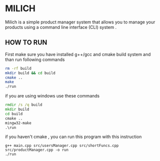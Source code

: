 # MILICH
Milich is a simple product manager system that allows you to manage your products using a command line
interface (CLI) system .


## HOW TO RUN
First make sure you have installed g++/gcc and cmake build system and than run following commands
```sh
rm -rf build
mkdir build && cd build
cmake ..
make
./run
```

if you are using windows use these commands 

```cmd
rmdir /s /q build
mkdir build
cd build
cmake ..
mingw32-make
.\run
```

if you haven't cmake , you can run this program with this instruction

```
g++ main.cpp src/usersManager.cpp src/shortFuncs.cpp src/productManager.cpp -o run
./run